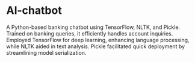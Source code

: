 # AI-chatbot
A Python-based banking chatbot using TensorFlow, NLTK, and Pickle. Trained on banking queries, it efficiently handles account inquiries. Employed TensorFlow for deep learning, enhancing language processing, while NLTK aided in text analysis. Pickle facilitated quick deployment by streamlining model serialization.
